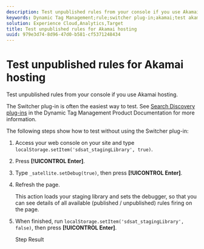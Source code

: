 ```yaml
---
description: Test unpublished rules from your console if you use Akamai hosting.
keywords: Dynamic Tag Management;rule;switcher plug-in;akamai;test akamai;unpublished rules;test unpublished rules;debug rule
solution: Experience Cloud,Analytics,Target
title: Test unpublished rules for Akamai hosting
uuid: 979e3d74-8d96-47d0-b581-cf5371248434
---
```


# Test unpublished rules for Akamai hosting

Test unpublished rules from your console if you use Akamai hosting.

The Switcher plug-in is often the easiest way to test. See [Search Discovery plug-ins](https://docs.adobe.com/content/help/en/dtm/using/resources/plugins/search-discovery-plugins.html) in the Dynamic Tag Management Product Documentation for more information.

The following steps show how to test without using the Switcher plug-in: 

1. Access your web console on your site and type `localStorage.setItem('sdsat_stagingLibrary', true)`.
1. Press **[!UICONTROL Enter]**.
1. Type `_satellite.setDebug(true)`, then press **[!UICONTROL Enter]**.
1. Refresh the page.

   This action loads your staging library and sets the debugger, so that you can see details of all available (published / unpublished) rules firing on the page.
1. When finished, run `localStorage.setItem('sdsat_stagingLibrary', false)`, then press **[!UICONTROL Enter]**.

   Step Result 
